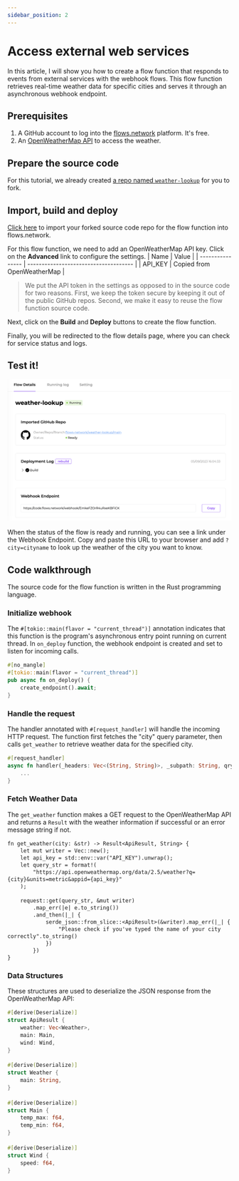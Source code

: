 ```yaml
---
sidebar_position: 2
---
```

# Access external web services

In this article, I will show you how to create a flow function that responds to events from external services with the webhook flows. This flow function retrieves real-time weather data for specific cities and serves it through an asynchronous webhook endpoint. 

## Prerequisites

 1. A GitHub account to log into the [flows.network](https://flows.network/) platform. It's free.
 2. An [OpenWeatherMap API](https://openweathermap.org/api) to access the weather. 

## Prepare the source code

For this tutorial, we already created [a repo named `weather-lookup`](https://github.com/flows-network/weather-lookup) for you to fork.

## Import, build and deploy

[Click here](https://flows.network/flow/new) to import your forked source code repo for the flow function into flows.network.

For this flow function, we need to add an OpenWeatherMap API key.
Click on the **Advanced** link to configure the settings.
| Name             | Value                                 |
| ---------------- | ------------------------------------- |
| API_KEY    | Copied from OpenWeatherMap  |

> We put the API token in the settings as opposed to in the source code for two reasons. First, we keep the token secure by keeping it out of the public GitHub repos. Second, we make it easy to reuse the flow function source code.

Next, click on the **Build** and **Deploy** buttons to create the flow function.


Finally, you will be redirected to the flow details page, where you can check for
service status and logs.

## Test it!

![](webhook.png)

When the status of the flow is ready and running, you can see a link under the Webhook Endpoint. Copy and paste this URL to your browser and add `?city=cityname` to look up the weather of the city  you want to know.

## Code walkthrough

The source code for the flow function is written in the Rust programming language. 

### Initialize webhook 

The `#[tokio::main(flavor = "current_thread")]` annotation indicates that this function is the program's asynchronous entry point running on current thread. In `on_deploy` function, the webhook endpoint is created and set to listen for incoming calls.

```rust
#[no_mangle]
#[tokio::main(flavor = "current_thread")]
pub async fn on_deploy() {
    create_endpoint().await;
}
```

### Handle the request
The handler annotated with `#[request_handler]` will handle the incoming HTTP request. The function first fetches the "city" query parameter, then calls `get_weather` to retrieve weather data for the specified city. 

```rust
#[request_handler]
async fn handler(_headers: Vec<(String, String)>, _subpath: String, qry: HashMap<String, Value>, _body: Vec<u8>) {
    ...
}
```
### Fetch Weather Data

The `get_weather` function makes a GET request to the OpenWeatherMap API and returns a `Result` with the weather information if successful or an error message string if not.

```
fn get_weather(city: &str) -> Result<ApiResult, String> {
    let mut writer = Vec::new();
    let api_key = std::env::var("API_KEY").unwrap();
    let query_str = format!(
        "https://api.openweathermap.org/data/2.5/weather?q={city}&units=metric&appid={api_key}"
    );

    request::get(query_str, &mut writer)
        .map_err(|e| e.to_string())
        .and_then(|_| {
            serde_json::from_slice::<ApiResult>(&writer).map_err(|_| {
                "Please check if you've typed the name of your city correctly".to_string()
            })
        })
}
```

### Data Structures

These structures are used to deserialize the JSON response from the OpenWeatherMap API:

```rust
#[derive(Deserialize)]
struct ApiResult {
    weather: Vec<Weather>,
    main: Main,
    wind: Wind,
}

#[derive(Deserialize)]
struct Weather {
    main: String,
}

#[derive(Deserialize)]
struct Main {
    temp_max: f64,
    temp_min: f64,
}

#[derive(Deserialize)]
struct Wind {
    speed: f64,
}
```
